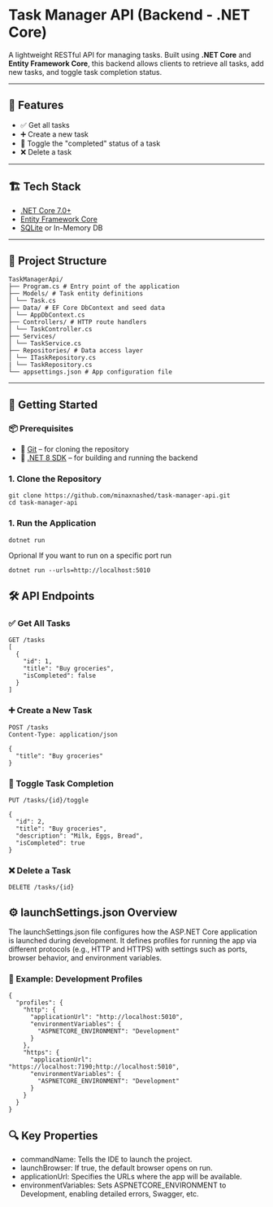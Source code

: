 # Task Manager API (Backend - .NET Core)

A lightweight RESTful API for managing tasks. Built using **.NET Core** and **Entity Framework Core**, this backend allows clients to retrieve all tasks, add new tasks, and toggle task completion status.

---

## 🔧 Features

- ✅ Get all tasks
- ➕ Create a new task
- 🔁 Toggle the "completed" status of a task
- ❌ Delete a task

---

## 🏗️ Tech Stack

- [.NET Core 7.0+](https://dotnet.microsoft.com/)
- [Entity Framework Core](https://learn.microsoft.com/en-us/ef/core/)
- [SQLite](https://www.sqlite.org/) or In-Memory DB

---

## 📁 Project Structure

```
TaskManagerApi/
├── Program.cs # Entry point of the application
├── Models/ # Task entity definitions
│ └── Task.cs
├── Data/ # EF Core DbContext and seed data
│ └── AppDbContext.cs
├── Controllers/ # HTTP route handlers
│ └── TaskController.cs
├── Services/ 
│ └── TaskService.cs
├── Repositories/ # Data access layer
│ └── ITaskRepository.cs
| └── TaskRepository.cs
└── appsettings.json # App configuration file
```

---

## 🚀 Getting Started

### 📦 Prerequisites

- 🧰 [Git](https://git-scm.com/) – for cloning the repository  
- 🧱 [.NET 8 SDK](https://dotnet.microsoft.com/download) – for building and running the backend  

### 1. Clone the Repository

```
git clone https://github.com/minaxnashed/task-manager-api.git
cd task-manager-api
```

### 1. Run the Application
```
dotnet run
```

Oprional
If you want to run on a specific port run
```
dotnet run --urls=http://localhost:5010
```

## 🛠️ API Endpoints

### ✅ Get All Tasks

```
GET /tasks
[
  {
    "id": 1,
    "title": "Buy groceries",
    "isCompleted": false
  }
]
```

### ➕ Create a New Task
```
POST /tasks
Content-Type: application/json

{
  "title": "Buy groceries"
}
```

### 🔁 Toggle Task Completion
```
PUT /tasks/{id}/toggle

{
  "id": 2,
  "title": "Buy groceries",
  "description": "Milk, Eggs, Bread",
  "isCompleted": true
}
```

### ❌ Delete a Task
```
DELETE /tasks/{id}
```


## ⚙️ launchSettings.json Overview

The launchSettings.json file configures how the ASP.NET Core application is launched during development. It defines profiles for running the app via different protocols (e.g., HTTP and HTTPS) with settings such as ports, browser behavior, and environment variables.

### 📁 Example: Development Profiles
```
{
  "profiles": {
    "http": {
      "applicationUrl": "http://localhost:5010",
      "environmentVariables": {
        "ASPNETCORE_ENVIRONMENT": "Development"
      }
    },
    "https": {
      "applicationUrl": "https://localhost:7190;http://localhost:5010",
      "environmentVariables": {
        "ASPNETCORE_ENVIRONMENT": "Development"
      }
    }
  }
}
```

## 🔍 Key Properties
- commandName: Tells the IDE to launch the project.
- launchBrowser: If true, the default browser opens on run.
- applicationUrl: Specifies the URLs where the app will be available.
- environmentVariables: Sets ASPNETCORE_ENVIRONMENT to Development, enabling detailed errors, Swagger, etc.

